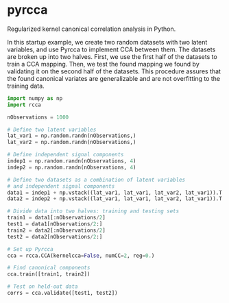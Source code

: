 pyrcca
======

Regularized kernel canonical correlation analysis in Python.

In this startup example, we create two random datasets with two latent variables, and use Pyrcca to implement CCA between them. The datasets are broken up into two halves. First, we use the first half of the datasets to train a CCA mapping. Then, we test the found mapping we found by validating it on the second half of the datasets. This procedure assures that the found canonical variates are generalizable and are not overfitting to the training data.

```python
import numpy as np
import rcca

nObservations = 1000

# Define two latent variables
lat_var1 = np.random.randn(nObservations,)
lat_var2 = np.random.randn(nObservations,)

# Define independent signal components
indep1 = np.random.randn(nObservations, 4)
indep2 = np.random.randn(nObservations, 4)

# Define two datasets as a combination of latent variables
# and independent signal components
data1 = indep1 + np.vstack((lat_var1, lat_var1, lat_var2, lat_var1)).T
data2 = indep2 + np.vstack((lat_var1, lat_var1, lat_var2, lat_var1)).T

# Divide data into two halves: training and testing sets
train1 = data1[:nObservations/2]
test1 = data1[nObservations/2:]
train2 = data2[:nObservations/2]
test2 = data2[nObservations/2:]

# Set up Pyrcca
cca = rcca.CCA(kernelcca=False, numCC=2, reg=0.)

# Find canonical components
cca.train([train1, train2])

# Test on held-out data
corrs = cca.validate([test1, test2])
```